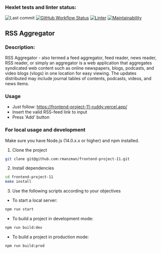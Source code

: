 ### Hexlet tests and linter status:
![Last commit](https://img.shields.io/github/last-commit/rmanzman/frontend-project-11?color=32c854)
[![GitHub Workflow Status](https://github.com/rmanzman/frontend-project-11/actions/workflows/hexlet-check.yml/badge.svg)](https://github.com/rmanzman/frontend-project-11/actions/workflows/hexlet-check.yml)
[![Linter](https://github.com/rmanzman/frontend-project-11/actions/workflows/rss.yml/badge.svg)](https://github.com/rmanzman/frontend-project-11/actions/workflows/rss.yml)
[![Maintainability](https://api.codeclimate.com/v1/badges/56f66170042834bb263e/maintainability)](https://codeclimate.com/github/rmanzman/frontend-project-11/maintainability)

## RSS Aggregator

### Description:
RSS Aggregator - also termed a feed aggregator, feed reader, news reader, RSS reader, or simply an aggregator is a web application that aggregates syndicated web content such as online newspapers, blogs, podcasts, and video blogs (vlogs) in one location for easy viewing. The updates distributed may include journal tables of contents, podcasts, videos, and news items.

### Usage
- Just follow: https://frontend-project-11-ruddy.vercel.app/
- Insert the valid RSS-feed link to input
- Press 'Add' button

### For local usage and development
Make sure you have Node.js (14.0.x.x or higher) and npm installed.

1. Clone the project
```bash
git clone git@github.com:rmanzman/frontend-project-11.git
```
2. Install dependencies
```bash
cd frontend-project-11
make install
```
3. Use the following scripts according to your objectives
- To start a local server:
```bash
npm run start
```
- To build a project in development mode:
```bash
npm run build:dev
```
- To build a project in production mode:
```bash
npm run build:prod
```